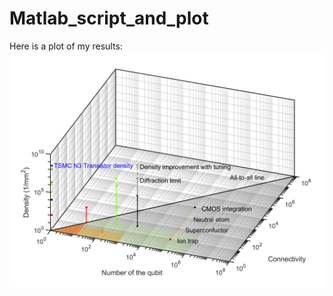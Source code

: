 # Matlab_script_and_plot

Here is a plot of my results:
![Results plot](https://github.com/linsen-li/Matlab_script_and_plot/blob/main/Fig5_test.png "Results plot")
